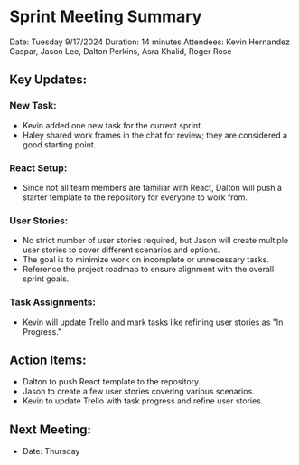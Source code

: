 # Sprint Meeting Summary
Date: Tuesday 9/17/2024
Duration: 14 minutes
Attendees: Kevin Hernandez Gaspar, Jason Lee, Dalton Perkins, Asra Khalid, Roger Rose

## Key Updates:
 ### New Task:
  - Kevin added one new task for the current sprint.
  - Haley shared work frames in the chat for review; they are considered a good starting point.
 ### React Setup:
  - Since not all team members are familiar with React, Dalton will push a starter template to the repository for everyone to work from.
 ### User Stories:
  - No strict number of user stories required, but Jason will create multiple user stories to cover different scenarios and options.
  - The goal is to minimize work on incomplete or unnecessary tasks.
  - Reference the project roadmap to ensure alignment with the overall sprint goals.
 ### Task Assignments:
  - Kevin will update Trello and mark tasks like refining user stories as "In Progress."
 ## Action Items:
  - Dalton to push React template to the repository.
  - Jason to create a few user stories covering various scenarios.
  - Kevin to update Trello with task progress and refine user stories.
  ## Next Meeting:
  - Date: Thursday
